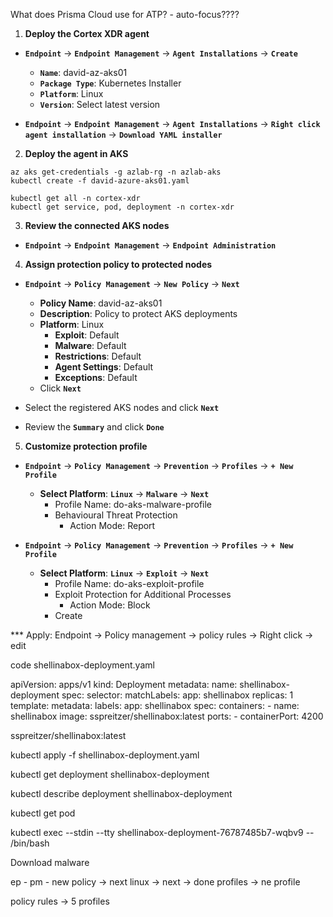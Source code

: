 


What does Prisma Cloud use for ATP? - auto-focus????



1. **Deploy the Cortex XDR agent**
* **`Endpoint`** → **`Endpoint Management`** → **`Agent Installations`** → **`Create`**
	* **`Name`**: david-az-aks01
	* **`Package Type`**: Kubernetes Installer
	* **`Platform`**: Linux
	* **`Version`**: Select latest version

* **`Endpoint`** → **`Endpoint Management`** → **`Agent Installations`** → **`Right click agent installation`** → **`Download YAML installer`**

2. **Deploy the agent in AKS**

```
az aks get-credentials -g azlab-rg -n azlab-aks
kubectl create -f david-azure-aks01.yaml

kubectl get all -n cortex-xdr
kubectl get service, pod, deployment -n cortex-xdr

```

3. **Review the connected AKS nodes**
* **`Endpoint`** → **`Endpoint Management`** → **`Endpoint Administration`** 

4. **Assign protection policy to protected nodes**
* **`Endpoint`** → **`Policy Management`** → **`New Policy`** → **`Next`**
	* **Policy Name**: david-az-aks01
	* **Description**: Policy to protect AKS deployments
	* **Platform**: Linux
		* **Exploit**: Default
		* **Malware**: Default
		* **Restrictions**: Default
		* **Agent Settings**: Default
		* **Exceptions**: Default
	* Click **`Next`**

* Select the registered AKS nodes and click **`Next`**
* Review the **`Summary`** and click **`Done`**


5. **Customize protection profile**
* **`Endpoint`** → **`Policy Management`** → **`Prevention`** → **`Profiles`** → **`+ New Profile`**
	* **Select Platform**: **`Linux`** → **`Malware`** → **`Next`**
		* Profile Name: do-aks-malware-profile
		* Behavioural Threat Protection
			* Action Mode: Report

* **`Endpoint`** → **`Policy Management`** → **`Prevention`** → **`Profiles`** → **`+ New Profile`**
	* **Select Platform**: **`Linux`** → **`Exploit`** → **`Next`**
		* Profile Name: do-aks-exploit-profile
		* Exploit Protection for Additional Processes
			* Action Mode: Block
		* Create

*** Apply: Endpoint -> Policy management -> policy rules -> Right click -> edit




code shellinabox-deployment.yaml

apiVersion: apps/v1
kind: Deployment
metadata:
  name: shellinabox-deployment
spec:
  selector:
    matchLabels:
      app: shellinabox
  replicas: 1
  template:
    metadata:
      labels:
        app: shellinabox
    spec:
      containers:
      - name: shellinabox
        image: sspreitzer/shellinabox:latest
        ports:
        - containerPort: 4200


sspreitzer/shellinabox:latest

kubectl apply -f shellinabox-deployment.yaml

kubectl get deployment shellinabox-deployment

kubectl describe deployment shellinabox-deployment

kubectl get pod

kubectl exec --stdin --tty shellinabox-deployment-76787485b7-wqbv9 -- /bin/bash

Download malware

























ep - pm - new policy -> next
linux -> next -> done
profiles -> ne profile


policy rules -> 
5 profiles